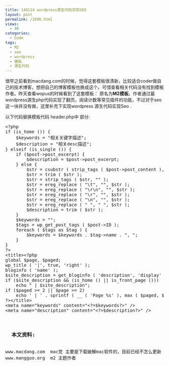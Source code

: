 ```yaml
---
title: 140114 wordpress源生代码实现SEO
layout: post
permalink: /2696.html
views:
  - 40
categories:
  - Code
tags:
  - M2
  - seo
  - wordpress
  - 模板
  - 源生代码
---
```

很早之前看到macdang.com的时候，觉得这套模板很清新，比较适合coder做自己的技术博客，想把自己的博客模板也换成这个。可惜查看相关代码没有找到模板作者。昨天查看wopus的时候看到了这套模板： 原名为**M2模板**。作者通过最wordpress源生php代码实现了翻页，阅读计数等常见插件的功能，不过对于seo这一块并没有做，这里补充下实现wordpress 源生代码实现Seo .

以下代码替换模板代码 header.php中 部分:

<pre class="brush: php; title: ; notranslate" title="">&lt;?php
if (is_home ()) {
	$keywords = "相关关键字描述";
	$description = "相关desc描述";
} elseif (is_single ()) {
	if ($post-&gt;post_excerpt) {
		$description = $post-&gt;post_excerpt;
	} else {
		$str = csubstr ( strip_tags ( $post-&gt;post_content ), 0, 220 );
		$str = trim ( $str );
		$str = strip_tags ( $str, "" );
		$str = ereg_replace ( "\t", "", $str );
		$str = ereg_replace ( "\r\n", "", $str );
		$str = ereg_replace ( "\r", "", $str );
		$str = ereg_replace ( "\n", "", $str );
		$str = ereg_replace ( " ", " ", $str );
		$description = trim ( $str );
	}
	$keywords = "";
	$tags = wp_get_post_tags ( $post-&gt;ID );
	foreach ( $tags as $tag ) {
		$keywords = $keywords . $tag-&gt;name . ", ";
	}
}
?&gt;
&lt;title&gt;&lt;?php
global $page, $paged;
wp_title ( '|', true, 'right' );
bloginfo ( 'name' );
$site_description = get_bloginfo ( 'description', 'display' );
if ($site_description && (is_home () || is_front_page ()))
	echo " | $site_description";
if ($paged &gt;= 2 || $page &gt;= 2)
	echo ' | ' . sprintf ( __ ( 'Page %s' ), max ( $paged, $page ) );
?&gt;&lt;/title&gt;
&lt;meta name="keywords" content="&lt;?=$keywords?&gt;" /&gt;
&lt;meta name="description" content="&lt;?=$description?&gt;" /&gt;
</pre>

<pre><h3>
  本文资料:
</h3>
www.macdang.com  mac党 主要是下载破解mac软件的，目前已经不怎么更新
www.mangguo.org  m2 主题作者
</pre>